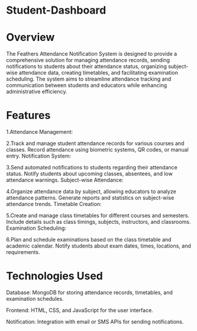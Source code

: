 # Student-Dashboard

# Overview
The Feathers Attendance Notification System is designed to provide a comprehensive solution for managing attendance records, sending notifications to students about their attendance status, organizing subject-wise attendance data, creating timetables, and facilitating examination scheduling. The system aims to streamline attendance tracking and communication between students and educators while enhancing administrative efficiency.

# Features
1.Attendance Management:

2.Track and manage student attendance records for various courses and classes.
Record attendance using biometric systems, QR codes, or manual entry.
Notification System:

3.Send automated notifications to students regarding their attendance status.
Notify students about upcoming classes, absentees, and low attendance warnings.
Subject-wise Attendance:

4.Organize attendance data by subject, allowing educators to analyze attendance patterns.
Generate reports and statistics on subject-wise attendance trends.
Timetable Creation:

5.Create and manage class timetables for different courses and semesters.
Include details such as class timings, subjects, instructors, and classrooms.
Examination Scheduling:

6.Plan and schedule examinations based on the class timetable and academic calendar.
Notify students about exam dates, times, locations, and requirements.

# Technologies Used

Database: MongoDB for storing attendance records, timetables, and examination schedules.

Frontend: HTML, CSS, and JavaScript for the user interface.

Notification: Integration with email or SMS APIs for sending notifications.


